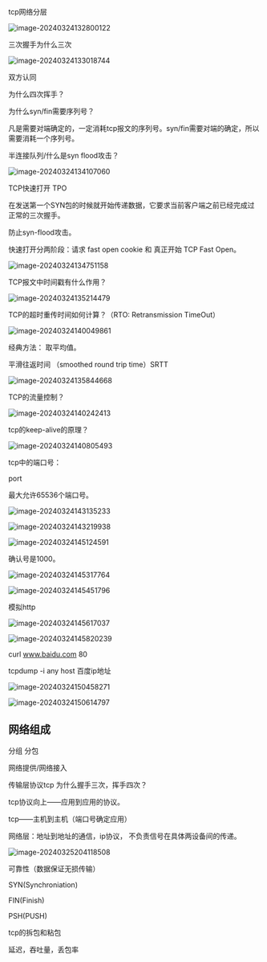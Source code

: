 tcp网络分层

![image-20240324132800122](./tcp_ip.assets/image-20240324132800122.png)

三次握手为什么三次

![image-20240324133018744](./tcp_ip.assets/image-20240324133018744.png)

双方认同



为什么四次挥手？

为什么syn/fin需要序列号？

凡是需要对端确定的，一定消耗tcp报文的序列号。syn/fin需要对端的确定，所以需要消耗一个序列号。

半连接队列/什么是syn flood攻击？

![image-20240324134107060](./tcp_ip.assets/image-20240324134107060.png)



TCP快速打开 TPO

在发送第一个SYN包的时候就开始传递数据，它要求当前客户端之前已经完成过正常的三次握手。

防止syn-flood攻击。

快速打开分两阶段：请求 fast open cookie 和 真正开始 TCP Fast Open。

![image-20240324134751158](./tcp_ip.assets/image-20240324134751158.png)

TCP报文中时间戳有什么作用？

![image-20240324135214479](./tcp_ip.assets/image-20240324135214479.png)

TCP的超时重传时间如何计算？（RTO: Retransmission TimeOut）

![image-20240324140049861](./tcp_ip.assets/image-20240324140049861.png)

经典方法： 取平均值。

平滑往返时间 （smoothed round trip time）SRTT

![image-20240324135844668](./tcp_ip.assets/image-20240324135844668.png)

TCP的流量控制？

![image-20240324140242413](./tcp_ip.assets/image-20240324140242413.png)

tcp的keep-alive的原理？

![image-20240324140805493](./tcp_ip.assets/image-20240324140805493.png)

tcp中的端口号：

port

最大允许65536个端口号。

![image-20240324143135233](./tcp_ip.assets/image-20240324143135233.png)

![image-20240324143219938](./tcp_ip.assets/image-20240324143219938.png)

![image-20240324145124591](./tcp_ip.assets/image-20240324145124591.png)

确认号是1000。



![image-20240324145317764](./tcp_ip.assets/image-20240324145317764.png)

![image-20240324145451796](./tcp_ip.assets/image-20240324145451796.png)

模拟http

![image-20240324145617037](./tcp_ip.assets/image-20240324145617037.png)

![image-20240324145820239](./tcp_ip.assets/image-20240324145820239.png)

curl www.baidu.com 80

tcpdump -i any host 百度ip地址

![image-20240324150458271](./tcp_ip.assets/image-20240324150458271.png)

![image-20240324150614797](./tcp_ip.assets/image-20240324150614797.png)

## 网络组成

分组 分包

网络提供/网络接入

传输层协议tcp 为什么握手三次，挥手四次？

tcp协议向上——应用到应用的协议。

tcp——主机到主机（端口号确定应用）

 

网络层：地址到地址的通信，ip协议， 不负责信号在具体两设备间的传递。

![image-20240325204118508](./tcp_ip.assets/image-20240325204118508.png)

可靠性（数据保证无损传输）

SYN(Synchroniation)

FIN(Finish)

PSH(PUSH)



tcp的拆包和粘包



延迟，吞吐量，丢包率

